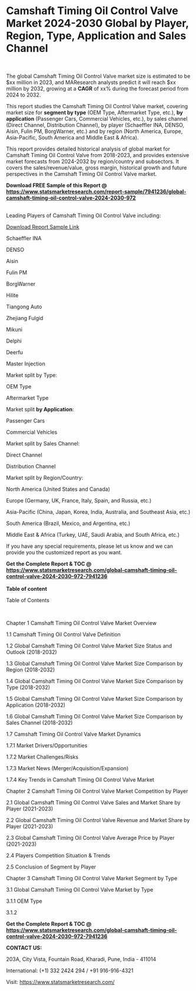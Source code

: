 <h1>Camshaft Timing Oil Control Valve Market 2024-2030 Global by Player, Region, Type, Application and Sales Channel</h1><br/><p>The global Camshaft Timing Oil Control Valve market size is estimated to be $xx million in 2023, and MAResearch analysts predict it will reach $xx million by 2032, growing at a <strong>CAGR</strong> of xx% during the forecast period from 2024 to 2032.</p><p>
 
 This report studies the Camshaft Timing Oil Control Valve market, covering market size for <strong>segment by type</strong> (OEM Type, Aftermarket Type, etc.), <strong>by application</strong> (Passenger Cars, Commercial Vehicles, etc.), by sales channel (Direct Channel, Distribution Channel), by player (Schaeffler INA, DENSO, Aisin, Fulin PM, BorgWarner, etc.) and by region (North America, Europe, Asia-Pacific, South America and Middle East & Africa).</p><p>
 
 This report provides detailed historical analysis of global market for Camshaft Timing Oil Control Valve from 2018-2023, and provides extensive market forecasts from 2024-2032 by region/country and subsectors. It covers the sales/revenue/value, gross margin, historical growth and future perspectives in the Camshaft Timing Oil Control Valve market.</p><div><b>Download FREE Sample of this Report @ <a href="https://www.statsmarketresearch.com/download-free-sample/7941236/global-camshaft-timing-oil-control-valve-2024-2030-972">https://www.statsmarketresearch.com/report-sample/7941236/global-camshaft-timing-oil-control-valve-2024-2030-972</a></b></div><br><p>
 
 Leading Players of Camshaft Timing Oil Control Valve including:</p><p><a href="https://www.statsmarketresearch.com/download-free-sample/7941236/global-camshaft-timing-oil-control-valve-2024-2030-972">Download Report Sample Link</a></p><p>Schaeffler INA</p><p>DENSO</p><p>Aisin</p><p>Fulin PM</p><p>BorgWarner</p><p>Hilite</p><p>Tiangong Auto</p><p>Zhejiang Fulgid</p><p>Mikuni</p><p>Delphi</p><p>Deerfu</p><p>Master Injection</p><p>
 
 Market split by Type:</p><p>OEM Type</p><p>Aftermarket Type</p><p>
 
 Market split <strong>by Application</strong>:</p><p>Passenger Cars</p><p>Commercial Vehicles</p><p>
 
 Market split by Sales Channel:</p><p>Direct Channel</p><p>Distribution Channel</p><p>
 
 Market split by Region/Country:</p><p>North America (United States and Canada)</p><p>Europe (Germany, UK, France, Italy, Spain, and Russia, etc.)</p><p>Asia-Pacific (China, Japan, Korea, India, Australia, and Southeast Asia, etc.)</p><p>South America (Brazil, Mexico, and Argentina, etc.)</p><p>Middle East & Africa (Turkey, UAE, Saudi Arabia, and South Africa, etc.)</p><p>
 
 If you have any special requirements, please let us know and we can provide you the customized report as you want.</p><div><b>Get the Complete Report & TOC @ <a href="https://www.statsmarketresearch.com/global-camshaft-timing-oil-control-valve-2024-2030-972-7941236">https://www.statsmarketresearch.com/global-camshaft-timing-oil-control-valve-2024-2030-972-7941236</a></b></div><br><b>Table of content</b><p>Table of Contents<br />
 
 <br />
 
 Chapter 1 Camshaft Timing Oil Control Valve Market Overview<br />
 
  1.1 Camshaft Timing Oil Control Valve Definition<br />
 
  1.2 Global Camshaft Timing Oil Control Valve Market Size Status and Outlook (2018-2032)<br />
 
  1.3 Global Camshaft Timing Oil Control Valve Market Size Comparison by Region (2018-2032)<br />
 
  1.4 Global Camshaft Timing Oil Control Valve Market Size Comparison by Type (2018-2032)<br />
 
  1.5 Global Camshaft Timing Oil Control Valve Market Size Comparison by Application (2018-2032)<br />
 
  1.6 Global Camshaft Timing Oil Control Valve Market Size Comparison by Sales Channel (2018-2032)<br />
 
  1.7 Camshaft Timing Oil Control Valve Market Dynamics<br />
 
  1.7.1 Market Drivers/Opportunities<br />
 
  1.7.2 Market Challenges/Risks<br />
 
  1.7.3 Market News (Merger/Acquisition/Expansion)<br />
 
  1.7.4 Key Trends in Camshaft Timing Oil Control Valve Market<br />
 
 Chapter 2 Camshaft Timing Oil Control Valve Market Competition by Player<br />
 
  2.1 Global Camshaft Timing Oil Control Valve Sales and Market Share by Player (2021-2023)<br />
 
  2.2 Global Camshaft Timing Oil Control Valve Revenue and Market Share by Player (2021-2023)<br />
 
  2.3 Global Camshaft Timing Oil Control Valve Average Price by Player (2021-2023)<br />
 
  2.4 Players Competition Situation & Trends<br />
 
  2.5 Conclusion of Segment by Player<br />
 
 Chapter 3 Camshaft Timing Oil Control Valve Market Segment by Type<br />
 
  3.1 Global Camshaft Timing Oil Control Valve Market by Type<br />
 
  3.1.1 OEM Type<br />
 
  3.1.2<br><div><b>Get the Complete Report & TOC @ <a href="https://www.statsmarketresearch.com/global-camshaft-timing-oil-control-valve-2024-2030-972-7941236">https://www.statsmarketresearch.com/global-camshaft-timing-oil-control-valve-2024-2030-972-7941236</a></b></div></p>
 
 <b>CONTACT US:</b><br>
 
 203A, City Vista, Fountain Road, Kharadi, Pune, India - 411014 <br>
 
 International: (+1) 332 2424 294 / +91 916-916-4321<br>
 
 Visit: <a href="https://www.statsmarketresearch.com/">https://www.statsmarketresearch.com/</a>
 
 <br>